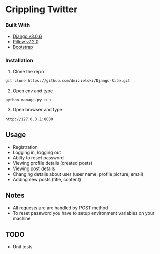 # Crippling Twitter

### Built With

* [Django v3.0.6](https://www.djangoproject.com/)
* [Pillow v7.2.0](https://pillow.readthedocs.io/en/stable/)
* [Bootstrap](https://getbootstrap.com/)

### Installation

1. Clone the repo
```sh
git clone https://github.com/dmizielski/Django-Site.git
```
2. Open env and type
```sh
python manage.py run
```
3. Open browser and type
```sh
http://127.0.0.1:8000
```

## Usage
* Registration
* Logging in, logging out
* Abilty to reset password 
* Viewing profile details (created posts)
* Viewing post details
* Changing details about user (user name, profile picture, email)
* Adding new posts (title, content)


## Notes
* All requests are are handled by POST method
* To reset password you have to setup environment variables on your machine

## TODO
* Unit tests